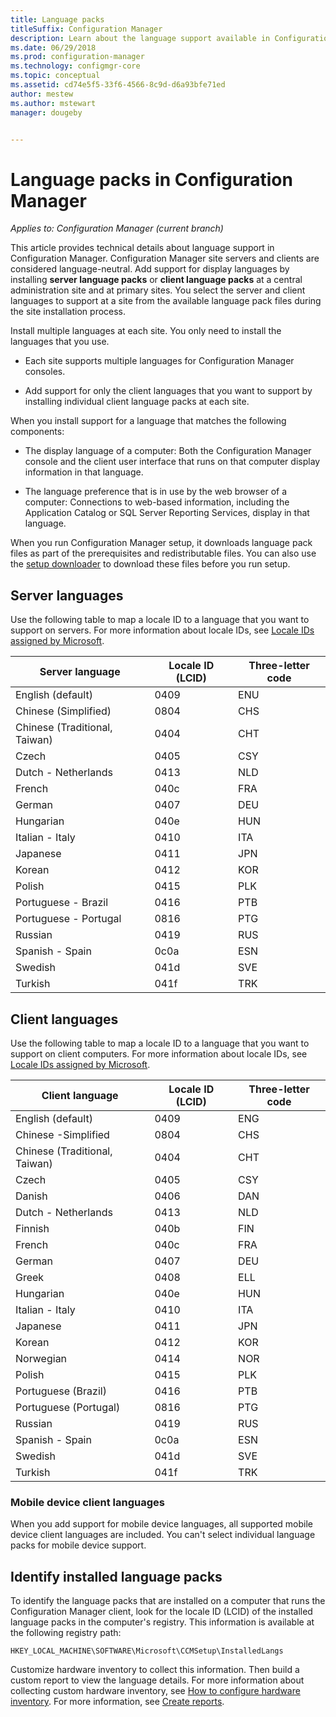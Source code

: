 ```yaml
---
title: Language packs
titleSuffix: Configuration Manager
description: Learn about the language support available in Configuration Manager.
ms.date: 06/29/2018
ms.prod: configuration-manager
ms.technology: configmgr-core
ms.topic: conceptual
ms.assetid: cd74e5f5-33f6-4566-8c9d-d6a93bfe71ed
author: mestew
ms.author: mstewart
manager: dougeby


---
```

# Language packs in Configuration Manager

*Applies to: Configuration Manager (current branch)*

This article provides technical details about language support in Configuration Manager. Configuration Manager site servers and clients are considered language-neutral. Add support for display languages by installing **server language packs** or **client language packs** at a central administration site and at primary sites. You select the server and client languages to support at a site from the available language pack files during the site installation process.
 
Install multiple languages at each site. You only need to install the languages that you use.  

- Each site supports multiple languages for Configuration Manager consoles.  

- Add support for only the client languages that you want to support by installing individual client language packs at each site.  

When you install support for a language that matches the following components:  

- The display language of a computer: Both the Configuration Manager console and the client user interface that runs on that computer display information in that language.  

- The language preference that is in use by the web browser of a computer: Connections to web-based information, including the Application Catalog or SQL Server Reporting Services, display in that language.  


When you run Configuration Manager setup, it downloads language pack files as part of the prerequisites and redistributable files. You can also use the [setup downloader](setup-downloader.md) to download these files before you run setup.   



## Server languages  

Use the following table to map a locale ID to a language that you want to support on servers. For more information about locale IDs, see [Locale IDs assigned by Microsoft](/openspecs/windows_protocols/ms-lcid/a9eac961-e77d-41a6-90a5-ce1a8b0cdb9c).  

|Server language|Locale ID (LCID)|Three-letter code|  
|---------------------|------------------------|-----------------------|  
|English (default)|0409|ENU|  
|Chinese (Simplified)|0804|CHS|  
|Chinese (Traditional, Taiwan)|0404|CHT|  
|Czech|0405|CSY|  
|Dutch - Netherlands|0413|NLD|  
|French|040c|FRA|  
|German|0407|DEU|  
|Hungarian|040e|HUN|  
|Italian - Italy|0410|ITA|  
|Japanese|0411|JPN|  
|Korean|0412|KOR|  
|Polish|0415|PLK|  
|Portuguese - Brazil|0416|PTB|  
|Portuguese - Portugal|0816|PTG|  
|Russian|0419|RUS|  
|Spanish - Spain|0c0a|ESN|  
|Swedish|041d|SVE|  
|Turkish|041f|TRK|  



## Client languages  

Use the following table to map a locale ID to a language that you want to support on client computers. For more information about locale IDs, see [Locale IDs assigned by Microsoft](/openspecs/windows_protocols/ms-lcid/a9eac961-e77d-41a6-90a5-ce1a8b0cdb9c).  

|Client language|Locale ID (LCID)|Three-letter code|  
|---------------------|------------------------|-----------------------|  
|English (default)|0409|ENG|  
|Chinese -Simplified|0804|CHS|  
|Chinese (Traditional, Taiwan)|0404|CHT|  
|Czech|0405|CSY|  
|Danish|0406|DAN|  
|Dutch - Netherlands|0413|NLD|  
|Finnish|040b|FIN|  
|French|040c|FRA|  
|German|0407|DEU|  
|Greek|0408|ELL|  
|Hungarian|040e|HUN|  
|Italian - Italy|0410|ITA|  
|Japanese|0411|JPN|  
|Korean|0412|KOR|  
|Norwegian|0414|NOR|  
|Polish|0415|PLK|  
|Portuguese (Brazil)|0416|PTB|  
|Portuguese (Portugal)|0816|PTG|  
|Russian|0419|RUS|  
|Spanish - Spain|0c0a|ESN|  
|Swedish|041d|SVE|  
|Turkish|041f|TRK|  


### Mobile device client languages  
When you add support for mobile device languages, all supported mobile device client languages are included. You can't select individual language packs for mobile device support.  



## Identify installed language packs  
To identify the language packs that are installed on a computer that runs the Configuration Manager client, look for the locale ID (LCID) of the installed language packs in the computer's registry. This information is available at the following registry path:  

`HKEY_LOCAL_MACHINE\SOFTWARE\Microsoft\CCMSetup\InstalledLangs`  

Customize hardware inventory to collect this information. Then build a custom report to view the language details. For more information about collecting custom hardware inventory, see [How to configure hardware inventory](../../../clients/manage/inventory/configure-hardware-inventory.md). For more information, see [Create reports](../../manage/operations-and-maintenance-for-reporting.md#create-reports).